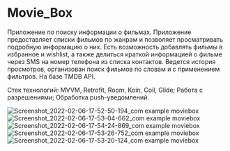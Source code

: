 # Movie_Box
Приложение по поиску информации о фильмах.
Приложение предоставляет списки фильмов по жанрам и позволяет просматривать подробную информацию о них. Есть возможность добавлять фильмы в избранное и wishlist, а также делиться краткой информацией о фильме через SMS на номер телефона из списка контактов. Ведется история просмотров, организован поиск фильмов по словам и с применением фильтров.
На базе TMDB API.

Стек технологий:
MVVM, Retrofit, Room, Koin, Coil, Glide;
Работа с разрешениями;
Обработка push-уведомлений.

![Screenshot_2022-02-06-17-52-50-194_com example moviebox](https://user-images.githubusercontent.com/85755027/152687644-8d47f423-4d7e-4c81-812f-e88d844f9b49.jpg)
![Screenshot_2022-02-06-17-53-04-662_com example moviebox](https://user-images.githubusercontent.com/85755027/152687648-ac1719b1-56ab-4615-a448-7145ba702c80.jpg)
![Screenshot_2022-02-06-17-54-24-869_com example moviebox](https://user-images.githubusercontent.com/85755027/152687650-fe27f414-caaf-4bc9-afb9-9b3c349735c7.jpg)
![Screenshot_2022-02-06-17-53-26-752_com example moviebox](https://user-images.githubusercontent.com/85755027/152687652-8e6caf50-976d-453f-997d-c524ec6f0c12.jpg)
![Screenshot_2022-02-06-17-53-20-124_com example moviebox](https://user-images.githubusercontent.com/85755027/152687655-f98884a4-779f-4361-a5f1-b0e619f857b4.jpg)
